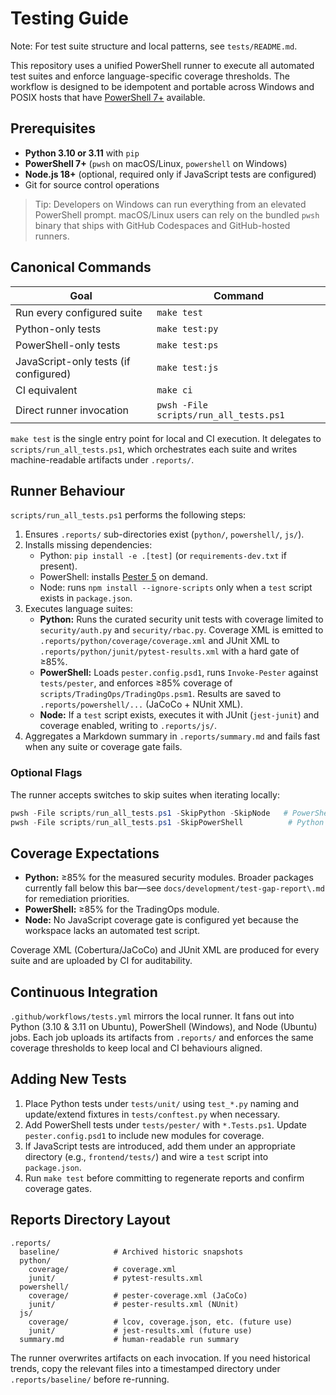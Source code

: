 # Testing Guide

Note: For test suite structure and local patterns, see `tests/README.md`.

This repository uses a unified PowerShell runner to execute all automated test suites and enforce language-specific coverage thresholds. The workflow is designed to be idempotent and portable across Windows and POSIX hosts that have [PowerShell 7+](https://learn.microsoft.com/powershell/scripting/install/installing-powershell) available.

## Prerequisites

- **Python 3.10 or 3.11** with `pip`
- **PowerShell 7+** (`pwsh` on macOS/Linux, `powershell` on Windows)
- **Node.js 18+** (optional, required only if JavaScript tests are configured)
- Git for source control operations

> Tip: Developers on Windows can run everything from an elevated PowerShell prompt. macOS/Linux users can rely on the bundled `pwsh` binary that ships with GitHub Codespaces and GitHub-hosted runners.

## Canonical Commands

| Goal | Command |
| --- | --- |
| Run every configured suite | `make test` |
| Python-only tests | `make test:py` |
| PowerShell-only tests | `make test:ps` |
| JavaScript-only tests (if configured) | `make test:js` |
| CI equivalent | `make ci` |
| Direct runner invocation | `pwsh -File scripts/run_all_tests.ps1` |

`make test` is the single entry point for local and CI execution. It delegates to `scripts/run_all_tests.ps1`, which orchestrates each suite and writes machine-readable artifacts under `.reports/`.

## Runner Behaviour

`scripts/run_all_tests.ps1` performs the following steps:

1. Ensures `.reports/` sub-directories exist (`python/`, `powershell/`, `js/`).
2. Installs missing dependencies:
   - Python: `pip install -e .[test]` (or `requirements-dev.txt` if present).
   - PowerShell: installs [Pester 5](https://github.com/pester/Pester) on demand.
   - Node: runs `npm install --ignore-scripts` only when a `test` script exists in `package.json`.
3. Executes language suites:
   - **Python:** Runs the curated security unit tests with coverage limited to `security/auth.py` and `security/rbac.py`. Coverage XML is emitted to `.reports/python/coverage/coverage.xml` and JUnit XML to `.reports/python/junit/pytest-results.xml` with a hard gate of ≥85%.
   - **PowerShell:** Loads `pester.config.psd1`, runs `Invoke-Pester` against `tests/pester`, and enforces ≥85% coverage of `scripts/TradingOps/TradingOps.psm1`. Results are saved to `.reports/powershell/...` (JaCoCo + NUnit XML).
   - **Node:** If a `test` script exists, executes it with JUnit (`jest-junit`) and coverage enabled, writing to `.reports/js/`.
4. Aggregates a Markdown summary in `.reports/summary.md` and fails fast when any suite or coverage gate fails.

### Optional Flags

The runner accepts switches to skip suites when iterating locally:

```powershell
pwsh -File scripts/run_all_tests.ps1 -SkipPython -SkipNode   # PowerShell only
pwsh -File scripts/run_all_tests.ps1 -SkipPowerShell          # Python + Node
```

## Coverage Expectations

- **Python:** ≥85% for the measured security modules. Broader packages currently fall below this bar—see `docs/development/test-gap-report\.md` for remediation priorities.
- **PowerShell:** ≥85% for the TradingOps module.
- **Node:** No JavaScript coverage gate is configured yet because the workspace lacks an automated test script.

Coverage XML (Cobertura/JaCoCo) and JUnit XML are produced for every suite and are uploaded by CI for auditability.

## Continuous Integration

`.github/workflows/tests.yml` mirrors the local runner. It fans out into Python (3.10 & 3.11 on Ubuntu), PowerShell (Windows), and Node (Ubuntu) jobs. Each job uploads its artifacts from `.reports/` and enforces the same coverage thresholds to keep local and CI behaviours aligned.

## Adding New Tests

1. Place Python tests under `tests/unit/` using `test_*.py` naming and update/extend fixtures in `tests/conftest.py` when necessary.
2. Add PowerShell tests under `tests/pester/` with `*.Tests.ps1`. Update `pester.config.psd1` to include new modules for coverage.
3. If JavaScript tests are introduced, add them under an appropriate directory (e.g., `frontend/tests/`) and wire a `test` script into `package.json`.
4. Run `make test` before committing to regenerate reports and confirm coverage gates.

## Reports Directory Layout

```
.reports/
  baseline/            # Archived historic snapshots
  python/
    coverage/          # coverage.xml
    junit/             # pytest-results.xml
  powershell/
    coverage/          # pester-coverage.xml (JaCoCo)
    junit/             # pester-results.xml (NUnit)
  js/
    coverage/          # lcov, coverage.json, etc. (future use)
    junit/             # jest-results.xml (future use)
  summary.md           # human-readable run summary
```

The runner overwrites artifacts on each invocation. If you need historical trends, copy the relevant files into a timestamped directory under `.reports/baseline/` before re-running.

